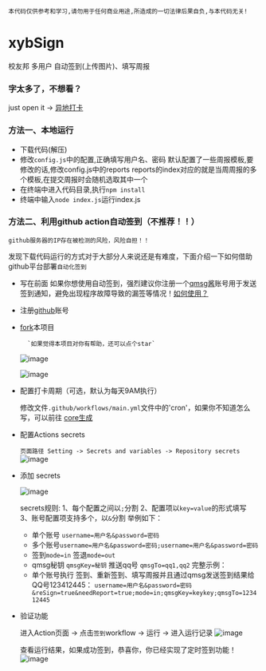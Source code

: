 `本代码仅供参考和学习,请勿用于任何商业用途,所造成的一切法律后果自负,与本代码无关!`

# xybSign
校友邦 多用户 自动签到(上传图片)、填写周报

### 字太多了，不想看？
just open it -> [异地打卡](https://xybfreesign.netlify.app/)

### 方法一、本地运行
- 下载代码(解压)
- 修改`config.js`中的配置,正确填写用户名、密码
  默认配置了一些周报模板,要修改的话,修改config.js中的reports
  reports的index对应的就是当周周报的多个模板,在提交周报时会随机选取其中一个
- 在终端中进入代码目录,执行`npm install`
- 终端中输入`node index.js`运行index.js

### 方法二、利用github action自动签到（不推荐！！）
`github服务器的IP存在被检测的风险，风险自担！！`

发现下载代码运行的方式对于大部分人来说还是有难度，下面介绍一下如何借助github平台部署`自动化签到`
- 写在前面
	 如果你想使用自动签到，强烈建议你注册一个[qmsg酱](https://qmsg.zendee.cn/login)账号用于发送签到通知，避免出现程序故障导致的漏签等情况！[如何使用？](https://qmsg.zendee.cn/docs/start/#%E7%A7%81%E8%81%8A%E6%B6%88%E6%81%AF%E6%8E%A8%E9%80%81%E4%BD%BF%E7%94%A8%E6%AD%A5%E9%AA%A4%E7%AE%80%E8%BF%B0)
- 注册[github](https://github.com/signup?ref_cta=Sign+up&ref_loc=header+logged+out&ref_page=%2F&source=header-home)账号
- [fork](https://github.com/CncCbz/xybSign/fork)本项目

        `如果觉得本项目对你有帮助，还可以点个star`
	![image](https://github.com/CncCbz/xybSign/assets/43227065/a6332789-eb48-4a09-bc05-fa23f2e82eca)
	
	![image](https://github.com/CncCbz/xybSign/assets/43227065/5a9b8341-8730-4e04-9a78-9ef95a355dce)

- 配置打卡周期（可选，默认为每天9AM执行）

	修改文件`.github/workflows/main.yml`文件中的'cron'，如果你不知道怎么写，可以前往 [core生成](core生成)

- 配置Actions secrets
  
	 `页面路径 Setting -> Secrets and variables -> Repository secrets`
	  ![image](https://github.com/CncCbz/xybSign/assets/43227065/f515174f-4793-446b-bb5a-a76ce43a05f4)

- 添加 secrets

	 ![image](https://github.com/CncCbz/xybSign/assets/43227065/a156b3e2-4ccc-444f-bf84-28097a7559ff)

	 secrets规则:
	 1、每个配置之间以`;`分割
	 2、配置项以`key=value`的形式填写
	 3、账号配置项支持多个，以`&`分割
	 举例如下：
	 - 单个账号 `username=用户名&password=密码`
	 - 多个账号`username=用户名&password=密码;username=用户名&password=密码`
	 - 签到`mode=in` 签退`mode=out`
	 - qmsg秘钥  `qmsgKey=秘钥`   推送qq号 `qmsgTo=qq1,qq2`
	 完整示例：
	 - 单个账号执行 签到、重新签到、填写周报并且通过qmsg发送签到结果给QQ号123412445： `username=用户名&password=密码&reSign=true&needReport=true;mode=in;qmsgKey=keykey;qmsgTo=123412445`

- 验证功能

	 进入Action页面 -> 点击`签到`workflow -> 运行 -> 进入运行记录
	![image](https://github.com/CncCbz/xybSign/assets/43227065/f105ebe5-a26f-4871-b82f-21ac77a62c85)

	查看运行结果，如果成功签到，恭喜你，你已经实现了定时签到功能！
	 ![image](https://github.com/CncCbz/xybSign/assets/43227065/141c63c4-57d3-4ce9-9b71-eeefd88e4a12)

